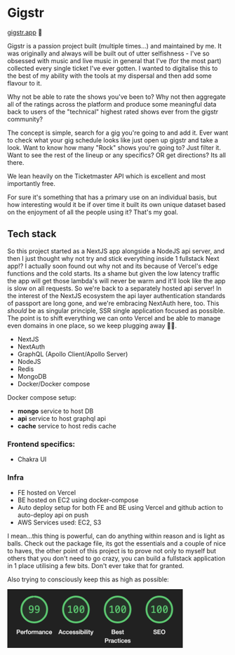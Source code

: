 # Gigstr
[gigstr.app](https://gigstr.app) 🎵

Gigstr is a passion project built (multiple times...) and maintained by me. It was originally and always will be built out of utter selfishness - I've so obsessed with music and live music in general that I've (for the most part) collected every single ticket I've ever gotten. I wanted to digitalise this to the best of my ability with the tools at my dispersal and then add some flavour to it.

Why not be able to rate the shows you've been to? Why not then aggregate all of the ratings across the platform and produce some meaningful data back to users of the "technical" highest rated shows ever from the gigstr community?

The concept is simple, search for a gig you're going to and add it. Ever want to check what your gig schedule looks like just open up gigstr and take a look. Want to know how many "Rock" shows you're going to? Just filter it. Want to see the rest of the lineup or any specifics? OR get directions? Its all there.

We lean heavily on the Ticketmaster API which is excellent and most importantly free.

For sure it's something that has a primary use on an individual basis, but how interesting would it be if over time it built its own unique dataset based on the enjoyment of all the people using it? That's my goal.

## Tech stack

So this project started as a NextJS app alongside a NodeJS api server, and then I just thought why not try and stick everything inside 1 fullstack Next app!? I actually soon found out why not and its because of Vercel's edge functions and the cold starts. Its a shame but given the low latency traffic the app will get those lambda's will never be warm and it'll look like the app is slow on all requests. So we're back to a separately hosted api server! In the interest of the NextJS ecosystem the api layer authentication standards of passport are long gone, and we're embracing NextAuth here, too. This *should* be as singular principle, SSR single application focused as possible. The point is to shift everything we can onto Vercel and be able to manage even domains in one place, so we keep plugging away 💪🏼.

- NextJS
- NextAuth
- GraphQL (Apollo Client/Apollo Server)
- NodeJS
- Redis
- MongoDB
- Docker/Docker compose

Docker compose setup:
- **mongo** service to host DB
- **api** service to host graphql api
- **cache** service to host redis cache

### Frontend specifics:
- Chakra UI

### Infra
- FE hosted on Vercel
- BE hosted on EC2 using docker-compose
- Auto deploy setup for both FE and BE using Vercel and github action to auto-deploy api on push
- AWS Services used: EC2, S3


I mean...this thing is powerful, can do anything within reason and is light as balls. Check out the package file, its got the essentials and a couple of nice to haves, the other point of this project is to prove not only to myself but others that you don't need to go crazy, you can build a fullstack application in 1 place utilising a few bits. Don't ever take that for granted.

Also trying to consciously keep this as high as possible:

<img alt="lighthouse" src="app/assets/images/lighthouse.png" width="400" />